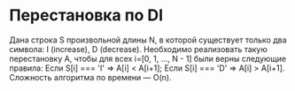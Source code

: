 # Перестановка по DI
Дана строка S произвольной длины N, в которой существует только два символа:
I (increase),
D (decrease).
Необходимо реализовать такую перестановку A, чтобы для всех i=[0, 1, ..., N - 1] были верны следующие правила:
Если S[i] === 'I' ⇒ A[i] < A[i+1];
Если S[i] === 'D' ⇒ A[i] > A[i+1].
Сложность алгоритма по времени — O(n).
